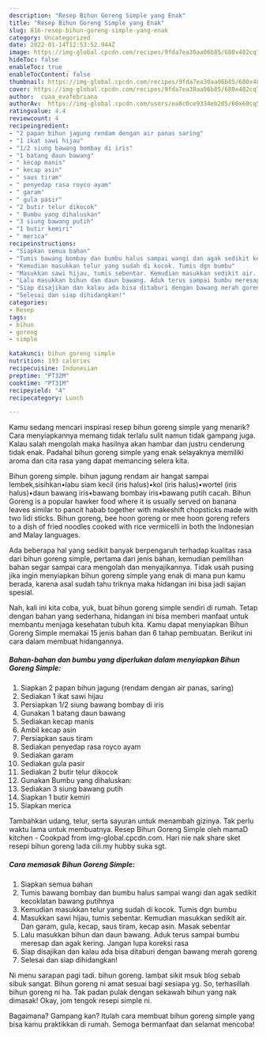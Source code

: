 ```yaml
---
description: "Resep Bihun Goreng Simple yang Enak"
title: "Resep Bihun Goreng Simple yang Enak"
slug: 816-resep-bihun-goreng-simple-yang-enak
category: Uncategorized
date: 2022-01-14T12:53:52.944Z
image: https://img-global.cpcdn.com/recipes/9fda7ea30aa06b85/680x482cq70/bihun-goreng-simple-foto-resep-utama.jpg
hideToc: false
enableToc: true
enableTocContent: false
thumbnail: https://img-global.cpcdn.com/recipes/9fda7ea30aa06b85/680x482cq70/bihun-goreng-simple-foto-resep-utama.jpg
cover: https://img-global.cpcdn.com/recipes/9fda7ea30aa06b85/680x482cq70/bihun-goreng-simple-foto-resep-utama.jpg
author:  cuaa_evafebriana
authorAv:  https://img-global.cpcdn.com/users/ea8c0ce9334eb205/60x60cq50/avatar.jpg
ratingvalue: 4.4
reviewcount: 4
recipeingredient:
- "2 papan bihun jagung rendam dengan air panas saring"
- "1 ikat sawi hijau"
- "1/2 siung bawang bombay di iris"
- "1 batang daun bawang"
- " kecap manis"
- " kecap asin"
- " saus tiram"
- " penyedap rasa royco ayam"
- " garam"
- " gula pasir"
- "2 butir telur dikocok"
- " Bumbu yang dihaluskan"
- "3 siung bawang putih"
- "1 butir kemiri"
- " merica"
recipeinstructions:
- "Siapkan semua bahan"
- "Tumis bawang bombay dan bumbu halus sampai wangi dan agak sedikit kecoklatan bawang putihnya"
- "Kemudian masukkan telur yang sudah di kocok. Tumis dgn bumbu"
- "Masukkan sawi hijau, tumis sebentar. Kemudian masukkan sedikit air. Dan garam, gula, kecap, saus tiram, kecap asin. Masak sebentar"
- "Lalu masukkan bihun dan daun bawang. Aduk terus sampai bumbu meresap dan agak kering. Jangan lupa koreksi rasa"
- "Siap disajikan dan kalau ada bisa ditaburi dengan bawang merah goreng"
- "Selesai dan siap dihidangkan!"
categories:
- Resep
tags:
- bihun
- goreng
- simple

katakunci: bihun goreng simple 
nutrition: 193 calories
recipecuisine: Indonesian
preptime: "PT32M"
cooktime: "PT31M"
recipeyield: "4"
recipecategory: Lunch

---
```



Kamu sedang mencari inspirasi resep bihun goreng simple yang menarik? Cara menyiapkannya memang tidak terlalu sulit namun tidak gampang juga. Kalau salah mengolah maka hasilnya akan hambar dan justru cenderung tidak enak. Padahal bihun goreng simple yang enak selayaknya memiliki aroma dan cita rasa yang dapat memancing selera kita.


Bihun goreng simple. bihun jagung rendam air hangat sampai lembek,sisihkan•labu siam kecil (iris halus)•kol (iris halus)•wortel (iris halus)•daun bawang iris•bawang bombay iris•bawang putih cacah. Bihun Goreng is a popular hawker food where it is usually served on banana leaves similar to pancit habab together with makeshift chopsticks made with two lidi sticks. Bihun goreng, bee hoon goreng or mee hoon goreng refers to a dish of fried noodles cooked with rice vermicelli in both the Indonesian and Malay languages.

Ada beberapa hal yang sedikit banyak berpengaruh terhadap kualitas rasa dari bihun goreng simple, pertama dari jenis bahan, kemudian pemilihan bahan segar sampai cara mengolah dan menyajikannya. Tidak usah pusing jika ingin menyiapkan bihun goreng simple yang enak di mana pun kamu berada, karena asal sudah tahu triknya maka hidangan ini bisa jadi sajian spesial.


Nah, kali ini kita coba, yuk, buat bihun goreng simple sendiri di rumah. Tetap dengan bahan yang sederhana, hidangan ini bisa memberi manfaat untuk membantu menjaga kesehatan tubuh kita. Kamu dapat menyiapkan Bihun Goreng Simple memakai 15 jenis bahan dan 6 tahap pembuatan. Berikut ini cara dalam membuat hidangannya.

<!--inarticleads1-->

##### Bahan-bahan dan bumbu yang diperlukan dalam menyiapkan Bihun Goreng Simple:

1. Siapkan 2 papan bihun jagung (rendam dengan air panas, saring)
1. Sediakan 1 ikat sawi hijau
1. Persiapkan 1/2 siung bawang bombay di iris
1. Gunakan 1 batang daun bawang
1. Sediakan  kecap manis
1. Ambil  kecap asin
1. Persiapkan  saus tiram
1. Sediakan  penyedap rasa royco ayam
1. Sediakan  garam
1. Sediakan  gula pasir
1. Sediakan 2 butir telur dikocok
1. Gunakan  Bumbu yang dihaluskan:
1. Sediakan 3 siung bawang putih
1. Siapkan 1 butir kemiri
1. Siapkan  merica


Tambahkan udang, telur, serta sayuran untuk menambah gizinya. Tak perlu waktu lama untuk membuatnya. Resep Bihun Goreng Simple oleh mamaD kitchen - Cookpad from img-global.cpcdn.com. Hari nie nak share sket resepi bihun goreng lada cili.my hubby suka sgt. 

<!--inarticleads2-->

##### Cara memasak Bihun Goreng Simple:

1. Siapkan semua bahan
1. Tumis bawang bombay dan bumbu halus sampai wangi dan agak sedikit kecoklatan bawang putihnya
1. Kemudian masukkan telur yang sudah di kocok. Tumis dgn bumbu
1. Masukkan sawi hijau, tumis sebentar. Kemudian masukkan sedikit air. Dan garam, gula, kecap, saus tiram, kecap asin. Masak sebentar
1. Lalu masukkan bihun dan daun bawang. Aduk terus sampai bumbu meresap dan agak kering. Jangan lupa koreksi rasa
1. Siap disajikan dan kalau ada bisa ditaburi dengan bawang merah goreng
1. Selesai dan siap dihidangkan!

Ni menu sarapan pagi tadi. bihun goreng. lambat sikit msuk blog sebab sibuk sangat. Bihun goreng ni amat sesuai bagi sesiapa yg. So, terhasillah bihun goreng ni ha. Tak padan pulak dengan sekawah bihun yang nak dimasak! Okay, jom tengok resepi simple ni. 

Bagaimana? Gampang kan? Itulah cara membuat bihun goreng simple yang bisa kamu praktikkan di rumah. Semoga bermanfaat dan selamat mencoba!
